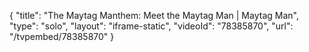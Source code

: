 {
    "title": "The Maytag Manthem: Meet the Maytag Man | Maytag Man",
    "type": "solo",
    "layout": "iframe-static",
    "videoId": "78385870",
    "url": "\/tvpembed\/78385870"
}